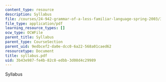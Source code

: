 ```yaml
---
content_type: resource
description: Syllabus
file: /courses/24-942-grammar-of-a-less-familiar-language-spring-2003/3b43e987fe4b82c8edbb3d08d4c29989_syllabus.pdf
file_type: application/pdf
learning_resource_types: []
ocw_type: OCWFile
parent_title: Syllabus
parent_type: CourseSection
parent_uid: 9edbcef2-da0e-dcc0-6a22-568a01caed62
resourcetype: Document
title: syllabus.pdf
uid: 3b43e987-fe4b-82c8-edbb-3d08d4c29989
---
```

Syllabus